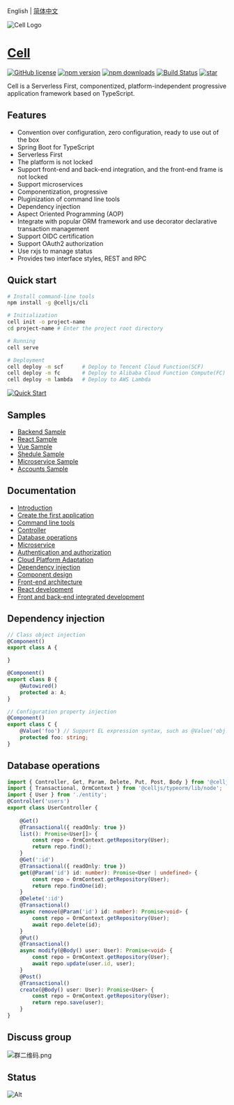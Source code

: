 English | [简体中文](./README.zh-cn.md)

![Cell Logo](https://cellbang-lib.oss-cn-hangzhou.aliyuncs.com/Cell%20Logo%20Green.svg) 
# [Cell](https://malagu.cellbang.com/) 

[![GitHub license](https://img.shields.io/badge/license-MIT-blue.svg)](https://github.com/cellbang/cell/blob/master/LICENSE)
[![npm version](https://img.shields.io/npm/v/@celljs/core.svg?style=flat)](https://www.npmjs.com/org/cell)
[![npm downloads](https://img.shields.io/npm/dm/@celljs/core.svg?style=flat)](https://www.npmjs.com/org/celljs)
[![Build Status](https://github.com/cellbang/cell/actions/workflows/build.yml/badge.svg?branch=main)](https://github.com/cellbang/cell/actions?query=branch%3Amain+event%3Apush+event%3Aschedule)
[![star](https://gitee.com/cellbang/malagu/badge/star.svg?theme=dark)](https://gitee.com/cellbang/malagu)

Cell is a Serverless First, componentized, platform-independent progressive application framework based on TypeScript.

## Features

- Convention over configuration, zero configuration, ready to use out of the box
- Spring Boot for TypeScript
- Serverless First
- The platform is not locked
- Support front-end and back-end integration, and the front-end frame is not locked
- Support microservices
- Componentization, progressive
- Pluginization of command line tools
- Dependency injection
- Aspect Oriented Programming (AOP)
- Integrate with popular ORM framework and use decorator declarative transaction management
- Support OIDC certification
- Support OAuth2 authorization
- Use rxjs to manage status
- Provides two interface styles, REST and RPC

## Quick start

```bash
# Install command-line tools
npm install -g @celljs/cli

# Initialization
cell init -o project-name
cd project-name # Enter the project root directory

# Running
cell serve

# Deployment
cell deploy -m scf      # Deploy to Tencent Cloud Function(SCF)
cell deploy -m fc       # Deploy to Alibaba Cloud Function Compute(FC)
cell deploy -m lambda   # Deploy to AWS Lambda
```
[![Quick Start](https://asciinema.org/a/474104.svg)](https://asciinema.org/a/474104?speed=2.5&autoplay=1)

## Samples

- [Backend Sample](https://cloudstudio.net/templates/5QnU8uuBCE)
- [React Sample](https://cloudstudio.net/templates/5QWIO8Jazj)
- [Vue Sample](https://cloudstudio.net/templates/5QuWSgAul5)
- [Shedule Sample](https://cloudstudio.net/templates/5BfaTPi5n5)
- [Microservice Sample](https://cloudstudio.net/templates/5QxzzZvxvx)
- [Accounts Sample](https://cloudstudio.net/templates/5QOrLlMcV6)

## Documentation

- [Introduction](https://cell.cellbang.com/guide/%E4%BB%8B%E7%BB%8D)
- [Create the first application](https://cell.cellbang.com/guide/%E5%88%9B%E5%BB%BA%E7%AC%AC%E4%B8%80%E4%B8%AA%E5%BA%94%E7%94%A8)
- [Command line tools](https://cell.cellbang.com/guide/%E5%91%BD%E4%BB%A4%E8%A1%8C%E5%B7%A5%E5%85%B7)
- [Controller](https://cell.cellbang.com/guide/%E6%8E%A7%E5%88%B6%E5%99%A8)
- [Database operations](https://cell.cellbang.com/guide/%E6%95%B0%E6%8D%AE%E5%BA%93typeorm)
- [Microservice](https://cell.cellbang.com/dev/%E5%BE%AE%E6%9C%8D%E5%8A%A1)
- [Authentication and authorization](https://cell.cellbang.com/guide/%E8%AE%A4%E8%AF%81%E4%B8%8E%E6%8E%88%E6%9D%83)
- [Cloud Platform Adaptation](https://cell.cellbang.com/cloud/%E4%BA%91%E5%B9%B3%E5%8F%B0%E9%80%82%E9%85%8D)
- [Dependency injection](https://cell.cellbang.com/guide/%E4%BE%9D%E8%B5%96%E6%B3%A8%E5%85%A5)
- [Component design](https://cell.cellbang.com/guide/%E7%BB%84%E4%BB%B6%E8%AE%BE%E8%AE%A1)
- [Front-end architecture](https://cell.cellbang.com/guide/%E5%89%8D%E7%AB%AF%E6%9E%B6%E6%9E%84)
- [React development](https://cell.cellbang.com/dev/react)
- [Front and back-end integrated development](https://cell.cellbang.com/dev/%E5%89%8D%E5%90%8E%E7%AB%AF%E4%B8%80%E4%BD%93%E5%8C%96%E5%BC%80%E5%8F%91)


## Dependency injection

```typescript
// Class object injection
@Component()
export class A {

}

@Component()
export class B {
    @Autowired()
    protected a: A;
}

// Configuration property injection
@Component()
export class C {
    @Value('foo') // Support EL expression syntax, such as @Value('obj.xxx'), @Value('arr[1]') etc.
    protected foo: string;
}
```

## Database operations

```typescript
import { Controller, Get, Param, Delete, Put, Post, Body } from '@celljs/mvc/lib/node';
import { Transactional, OrmContext } from '@celljs/typeorm/lib/node';
import { User } from './entity';
@Controller('users')
export class UserController {
    
    @Get()
    @Transactional({ readOnly: true })
    list(): Promise<User[]> {
        const repo = OrmContext.getRepository(User);
        return repo.find();
    }
    @Get(':id')
    @Transactional({ readOnly: true })
    get(@Param('id') id: number): Promise<User | undefined> {
        const repo = OrmContext.getRepository(User);
        return repo.findOne(id);
    }
    @Delete(':id')
    @Transactional()
    async remove(@Param('id') id: number): Promise<void> {
        const repo = OrmContext.getRepository(User);
        await repo.delete(id);
    }
    @Put()
    @Transactional()
    async modify(@Body() user: User): Promise<void> {
        const repo = OrmContext.getRepository(User);
        await repo.update(user.id, user);
    }
    @Post()
    @Transactional()
    create(@Body() user: User): Promise<User> {
        const repo = OrmContext.getRepository(User);
        return repo.save(user);
    }
}
```

## Discuss group

![群二维码.png](https://cellbang-lib.oss-cn-hangzhou.aliyuncs.com/%E7%BE%A4%E4%BA%8C%E7%BB%B4%E7%A0%81.png)

## Status
![Alt](https://repobeats.axiom.co/api/embed/59b39c98717cf1ae18b57f24d2efe91617e3a6f1.svg "Repobeats analytics image")

